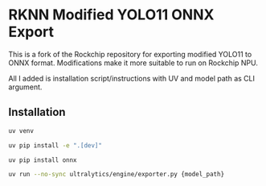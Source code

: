 # RKNN Modified YOLO11 ONNX Export

This is a fork of the Rockchip repository for exporting modified YOLO11 to ONNX format. Modifications make it more suitable to run on Rockchip NPU.

All I added is installation script/instructions with UV and model path as CLI argument.

## Installation

```bash
uv venv
```

```bash
uv pip install -e ".[dev]"
```

```bash
uv pip install onnx
```

```bash
uv run --no-sync ultralytics/engine/exporter.py {model_path}
```
